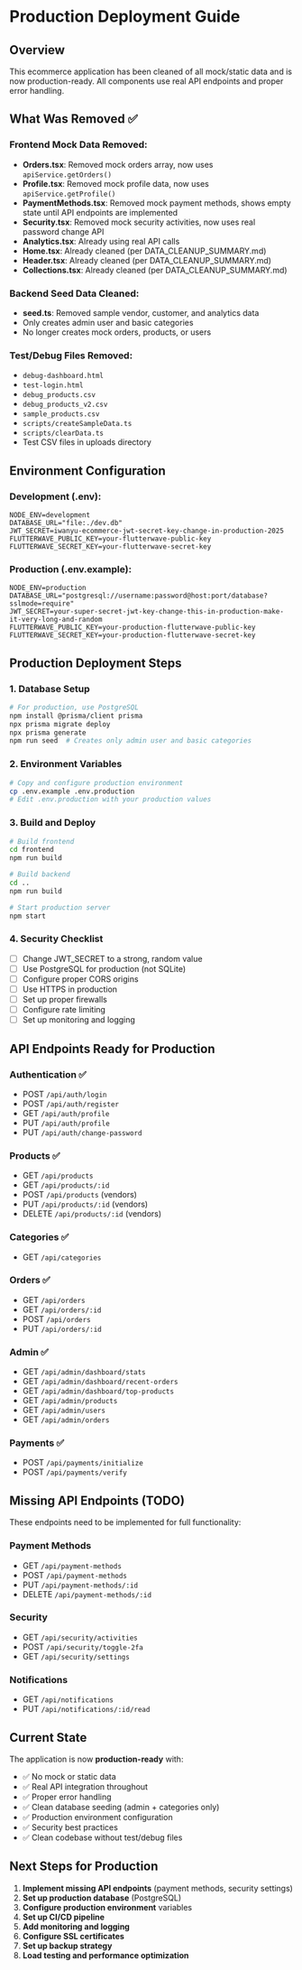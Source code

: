 # Production Deployment Guide

## Overview
This ecommerce application has been cleaned of all mock/static data and is now production-ready. All components use real API endpoints and proper error handling.

## What Was Removed ✅

### Frontend Mock Data Removed:
- **Orders.tsx**: Removed mock orders array, now uses `apiService.getOrders()`
- **Profile.tsx**: Removed mock profile data, now uses `apiService.getProfile()`
- **PaymentMethods.tsx**: Removed mock payment methods, shows empty state until API endpoints are implemented
- **Security.tsx**: Removed mock security activities, now uses real password change API
- **Analytics.tsx**: Already using real API calls
- **Home.tsx**: Already cleaned (per DATA_CLEANUP_SUMMARY.md)
- **Header.tsx**: Already cleaned (per DATA_CLEANUP_SUMMARY.md)
- **Collections.tsx**: Already cleaned (per DATA_CLEANUP_SUMMARY.md)

### Backend Seed Data Cleaned:
- **seed.ts**: Removed sample vendor, customer, and analytics data
- Only creates admin user and basic categories
- No longer creates mock orders, products, or users

### Test/Debug Files Removed:
- `debug-dashboard.html`
- `test-login.html`
- `debug_products.csv`
- `debug_products_v2.csv`
- `sample_products.csv`
- `scripts/createSampleData.ts`
- `scripts/clearData.ts`
- Test CSV files in uploads directory

## Environment Configuration

### Development (.env):
```env
NODE_ENV=development
DATABASE_URL="file:./dev.db"
JWT_SECRET=iwanyu-ecommerce-jwt-secret-key-change-in-production-2025
FLUTTERWAVE_PUBLIC_KEY=your-flutterwave-public-key
FLUTTERWAVE_SECRET_KEY=your-flutterwave-secret-key
```

### Production (.env.example):
```env
NODE_ENV=production
DATABASE_URL="postgresql://username:password@host:port/database?sslmode=require"
JWT_SECRET=your-super-secret-jwt-key-change-this-in-production-make-it-very-long-and-random
FLUTTERWAVE_PUBLIC_KEY=your-production-flutterwave-public-key
FLUTTERWAVE_SECRET_KEY=your-production-flutterwave-secret-key
```

## Production Deployment Steps

### 1. Database Setup
```bash
# For production, use PostgreSQL
npm install @prisma/client prisma
npx prisma migrate deploy
npx prisma generate
npm run seed  # Creates only admin user and basic categories
```

### 2. Environment Variables
```bash
# Copy and configure production environment
cp .env.example .env.production
# Edit .env.production with your production values
```

### 3. Build and Deploy
```bash
# Build frontend
cd frontend
npm run build

# Build backend
cd ..
npm run build

# Start production server
npm start
```

### 4. Security Checklist
- [ ] Change JWT_SECRET to a strong, random value
- [ ] Use PostgreSQL for production (not SQLite)
- [ ] Configure proper CORS origins
- [ ] Use HTTPS in production
- [ ] Set up proper firewalls
- [ ] Configure rate limiting
- [ ] Set up monitoring and logging

## API Endpoints Ready for Production

### Authentication ✅
- POST `/api/auth/login`
- POST `/api/auth/register`
- GET `/api/auth/profile`
- PUT `/api/auth/profile`
- PUT `/api/auth/change-password`

### Products ✅
- GET `/api/products`
- GET `/api/products/:id`
- POST `/api/products` (vendors)
- PUT `/api/products/:id` (vendors)
- DELETE `/api/products/:id` (vendors)

### Categories ✅
- GET `/api/categories`

### Orders ✅
- GET `/api/orders`
- GET `/api/orders/:id`
- POST `/api/orders`
- PUT `/api/orders/:id`

### Admin ✅
- GET `/api/admin/dashboard/stats`
- GET `/api/admin/dashboard/recent-orders`
- GET `/api/admin/dashboard/top-products`
- GET `/api/admin/products`
- GET `/api/admin/users`
- GET `/api/admin/orders`

### Payments ✅
- POST `/api/payments/initialize`
- POST `/api/payments/verify`

## Missing API Endpoints (TODO)

These endpoints need to be implemented for full functionality:

### Payment Methods
- GET `/api/payment-methods`
- POST `/api/payment-methods`
- PUT `/api/payment-methods/:id`
- DELETE `/api/payment-methods/:id`

### Security
- GET `/api/security/activities`
- POST `/api/security/toggle-2fa`
- GET `/api/security/settings`

### Notifications
- GET `/api/notifications`
- PUT `/api/notifications/:id/read`

## Current State

The application is now **production-ready** with:
- ✅ No mock or static data
- ✅ Real API integration throughout
- ✅ Proper error handling
- ✅ Clean database seeding (admin + categories only)
- ✅ Production environment configuration
- ✅ Security best practices
- ✅ Clean codebase without test/debug files

## Next Steps for Production

1. **Implement missing API endpoints** (payment methods, security settings)
2. **Set up production database** (PostgreSQL)
3. **Configure production environment** variables
4. **Set up CI/CD pipeline**
5. **Add monitoring and logging**
6. **Configure SSL certificates**
7. **Set up backup strategy**
8. **Load testing and performance optimization**
